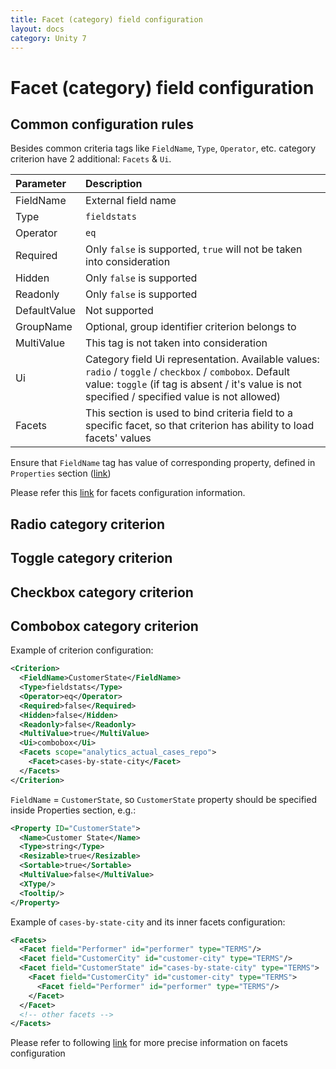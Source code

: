 ```yaml
---
title: Facet (category) field configuration
layout: docs
category: Unity 7
---
```

# Facet (category) field configuration

## Common configuration rules

Besides common criteria tags like `FieldName`, `Type`, `Operator`, etc. category criterion have 2 additional: 
`Facets` & `Ui`.  

| Parameter   | Description        |
|:------------|:-------------------|
|FieldName    |External field name |
|Type         |`fieldstats`|
|Operator     |`eq`|
|Required     |Only `false` is supported, `true` will not be taken into consideration|
|Hidden       |Only `false` is supported|
|Readonly     |Only `false` is supported|
|DefaultValue |Not supported|
|GroupName    |Optional, group identifier criterion belongs to|
|MultiValue   |This tag is not taken into consideration|
|Ui           |Category field Ui representation. Available values: `radio` / `toggle` / `checkbox` / `combobox`. Default value: `toggle` (if tag is absent / it's value is not specified / specified value is not allowed)|
|Facets       |This section is used to bind criteria field to a specific facet, so that criterion has ability to load facets' values|

Ensure that `FieldName` tag has value of corresponding property, defined in `Properties` section 
([link](../properties.md))

Please refer this [link](../facets.md#terms-facet) for facets configuration information.

## Radio category criterion

## Toggle category criterion

## Checkbox category criterion

## Combobox category criterion

Example of criterion configuration:

```xml
<Criterion>
  <FieldName>CustomerState</FieldName>
  <Type>fieldstats</Type>
  <Operator>eq</Operator>
  <Required>false</Required>
  <Hidden>false</Hidden>
  <Readonly>false</Readonly>
  <MultiValue>true</MultiValue>
  <Ui>combobox</Ui>
  <Facets scope="analytics_actual_cases_repo">
    <Facet>cases-by-state-city</Facet>
  </Facets>
</Criterion>
```

`FieldName` = `CustomerState`, so `CustomerState` property should be specified inside Properties section, e.g.:

```xml
<Property ID="CustomerState">
  <Name>Customer State</Name>
  <Type>string</Type>
  <Resizable>true</Resizable>
  <Sortable>true</Sortable>
  <MultiValue>false</MultiValue>
  <XType/>
  <Tooltip/>
</Property>
```

Example of `cases-by-state-city` and its inner facets configuration:

```xml
<Facets>
  <Facet field="Performer" id="performer" type="TERMS"/>
  <Facet field="CustomerCity" id="customer-city" type="TERMS"/>
  <Facet field="CustomerState" id="cases-by-state-city" type="TERMS">
    <Facet field="CustomerCity" id="customer-city" type="TERMS">
      <Facet field="Performer" id="performer" type="TERMS"/>
    </Facet>
  </Facet>
  <!-- other facets -->
</Facets>
```

Please refer to following [link](../facets.md#terms-facet) for more precise information on facets configuration
